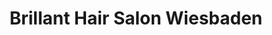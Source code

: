 ---
title: "Brillant Hair Salon Wiesbaden"
url: /wiesbaden/brillant-hair-salon-wiesbaden/
shop: Friseur
---